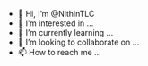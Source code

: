 - 👋 Hi, I’m @NithinTLC
- 👀 I’m interested in ...
- 🌱 I’m currently learning ...
- 💞️ I’m looking to collaborate on ...
- 📫 How to reach me ...

<!---
NithinTLC/NithinTLC is a ✨ special ✨ repository because its `README.md` (this file) appears on your GitHub profile.
You can click the Preview link to take a look at your changes.
--->

